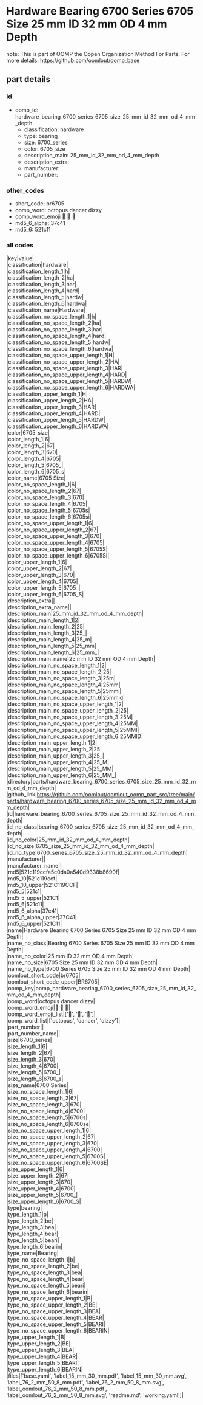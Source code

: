 # Hardware Bearing 6700 Series 6705 Size 25 mm ID 32 mm OD 4 mm Depth  

note: This is part of OOMP the Oopen Organization Method For Parts. For more details: https://github.com/oomlout/oomp_base

##  part details





### id
* oomp_id: hardware_bearing_6700_series_6705_size_25_mm_id_32_mm_od_4_mm_depth
  * classification: hardware
  * type: bearing
  * size: 6700_series
  * color: 6705_size
  * description_main: 25_mm_id_32_mm_od_4_mm_depth
  * description_extra: 
  * manufacturer: 
  * part_number: 

### other_codes
* short_code: br6705
* oomp_word: octopus dancer dizzy
* oomp_word_emoji :octopus: :dancer: :dizzy:
* md5_6_alpha: 37c41
* md5_6: 521c11

### all codes 
|key|value|  
|classification|hardware|  
|classification_length_1|h|  
|classification_length_2|ha|  
|classification_length_3|har|  
|classification_length_4|hard|  
|classification_length_5|hardw|  
|classification_length_6|hardwa|  
|classification_name|Hardware|  
|classification_no_space_length_1|h|  
|classification_no_space_length_2|ha|  
|classification_no_space_length_3|har|  
|classification_no_space_length_4|hard|  
|classification_no_space_length_5|hardw|  
|classification_no_space_length_6|hardwa|  
|classification_no_space_upper_length_1|H|  
|classification_no_space_upper_length_2|HA|  
|classification_no_space_upper_length_3|HAR|  
|classification_no_space_upper_length_4|HARD|  
|classification_no_space_upper_length_5|HARDW|  
|classification_no_space_upper_length_6|HARDWA|  
|classification_upper_length_1|H|  
|classification_upper_length_2|HA|  
|classification_upper_length_3|HAR|  
|classification_upper_length_4|HARD|  
|classification_upper_length_5|HARDW|  
|classification_upper_length_6|HARDWA|  
|color|6705_size|  
|color_length_1|6|  
|color_length_2|67|  
|color_length_3|670|  
|color_length_4|6705|  
|color_length_5|6705_|  
|color_length_6|6705_s|  
|color_name|6705 Size|  
|color_no_space_length_1|6|  
|color_no_space_length_2|67|  
|color_no_space_length_3|670|  
|color_no_space_length_4|6705|  
|color_no_space_length_5|6705s|  
|color_no_space_length_6|6705si|  
|color_no_space_upper_length_1|6|  
|color_no_space_upper_length_2|67|  
|color_no_space_upper_length_3|670|  
|color_no_space_upper_length_4|6705|  
|color_no_space_upper_length_5|6705S|  
|color_no_space_upper_length_6|6705SI|  
|color_upper_length_1|6|  
|color_upper_length_2|67|  
|color_upper_length_3|670|  
|color_upper_length_4|6705|  
|color_upper_length_5|6705_|  
|color_upper_length_6|6705_S|  
|description_extra||  
|description_extra_name||  
|description_main|25_mm_id_32_mm_od_4_mm_depth|  
|description_main_length_1|2|  
|description_main_length_2|25|  
|description_main_length_3|25_|  
|description_main_length_4|25_m|  
|description_main_length_5|25_mm|  
|description_main_length_6|25_mm_|  
|description_main_name|25 mm ID 32 mm OD 4 mm Depth|  
|description_main_no_space_length_1|2|  
|description_main_no_space_length_2|25|  
|description_main_no_space_length_3|25m|  
|description_main_no_space_length_4|25mm|  
|description_main_no_space_length_5|25mmi|  
|description_main_no_space_length_6|25mmid|  
|description_main_no_space_upper_length_1|2|  
|description_main_no_space_upper_length_2|25|  
|description_main_no_space_upper_length_3|25M|  
|description_main_no_space_upper_length_4|25MM|  
|description_main_no_space_upper_length_5|25MMI|  
|description_main_no_space_upper_length_6|25MMID|  
|description_main_upper_length_1|2|  
|description_main_upper_length_2|25|  
|description_main_upper_length_3|25_|  
|description_main_upper_length_4|25_M|  
|description_main_upper_length_5|25_MM|  
|description_main_upper_length_6|25_MM_|  
|directory|parts/hardware_bearing_6700_series_6705_size_25_mm_id_32_mm_od_4_mm_depth|  
|github_link|https://github.com/oomlout/oomlout_oomp_part_src/tree/main/parts/hardware_bearing_6700_series_6705_size_25_mm_id_32_mm_od_4_mm_depth|  
|id|hardware_bearing_6700_series_6705_size_25_mm_id_32_mm_od_4_mm_depth|  
|id_no_class|bearing_6700_series_6705_size_25_mm_id_32_mm_od_4_mm_depth|  
|id_no_color|25_mm_id_32_mm_od_4_mm_depth|  
|id_no_size|6705_size_25_mm_id_32_mm_od_4_mm_depth|  
|id_no_type|6700_series_6705_size_25_mm_id_32_mm_od_4_mm_depth|  
|manufacturer||  
|manufacturer_name||  
|md5|521c119ccfa5c0da0a540d9338b8690f|  
|md5_10|521c119ccf|  
|md5_10_upper|521C119CCF|  
|md5_5|521c1|  
|md5_5_upper|521C1|  
|md5_6|521c11|  
|md5_6_alpha|37c41|  
|md5_6_alpha_upper|37C41|  
|md5_6_upper|521C11|  
|name|Hardware Bearing 6700 Series 6705 Size 25 mm ID 32 mm OD 4 mm Depth|  
|name_no_class|Bearing 6700 Series 6705 Size 25 mm ID 32 mm OD 4 mm Depth|  
|name_no_color|25 mm ID 32 mm OD 4 mm Depth|  
|name_no_size|6705 Size 25 mm ID 32 mm OD 4 mm Depth|  
|name_no_type|6700 Series 6705 Size 25 mm ID 32 mm OD 4 mm Depth|  
|oomlout_short_code|br6705|  
|oomlout_short_code_upper|BR6705|  
|oomp_key|oomp_hardware_bearing_6700_series_6705_size_25_mm_id_32_mm_od_4_mm_depth|  
|oomp_word|octopus dancer dizzy|  
|oomp_word_emoji|:octopus: :dancer: :dizzy:|  
|oomp_word_emoji_list|[':octopus:', ':dancer:', ':dizzy:']|  
|oomp_word_list|['octopus', 'dancer', 'dizzy']|  
|part_number||  
|part_number_name||  
|size|6700_series|  
|size_length_1|6|  
|size_length_2|67|  
|size_length_3|670|  
|size_length_4|6700|  
|size_length_5|6700_|  
|size_length_6|6700_s|  
|size_name|6700 Series|  
|size_no_space_length_1|6|  
|size_no_space_length_2|67|  
|size_no_space_length_3|670|  
|size_no_space_length_4|6700|  
|size_no_space_length_5|6700s|  
|size_no_space_length_6|6700se|  
|size_no_space_upper_length_1|6|  
|size_no_space_upper_length_2|67|  
|size_no_space_upper_length_3|670|  
|size_no_space_upper_length_4|6700|  
|size_no_space_upper_length_5|6700S|  
|size_no_space_upper_length_6|6700SE|  
|size_upper_length_1|6|  
|size_upper_length_2|67|  
|size_upper_length_3|670|  
|size_upper_length_4|6700|  
|size_upper_length_5|6700_|  
|size_upper_length_6|6700_S|  
|type|bearing|  
|type_length_1|b|  
|type_length_2|be|  
|type_length_3|bea|  
|type_length_4|bear|  
|type_length_5|beari|  
|type_length_6|bearin|  
|type_name|Bearing|  
|type_no_space_length_1|b|  
|type_no_space_length_2|be|  
|type_no_space_length_3|bea|  
|type_no_space_length_4|bear|  
|type_no_space_length_5|beari|  
|type_no_space_length_6|bearin|  
|type_no_space_upper_length_1|B|  
|type_no_space_upper_length_2|BE|  
|type_no_space_upper_length_3|BEA|  
|type_no_space_upper_length_4|BEAR|  
|type_no_space_upper_length_5|BEARI|  
|type_no_space_upper_length_6|BEARIN|  
|type_upper_length_1|B|  
|type_upper_length_2|BE|  
|type_upper_length_3|BEA|  
|type_upper_length_4|BEAR|  
|type_upper_length_5|BEARI|  
|type_upper_length_6|BEARIN|  
|files|['base.yaml', 'label_15_mm_30_mm.pdf', 'label_15_mm_30_mm.svg', 'label_76_2_mm_50_8_mm.pdf', 'label_76_2_mm_50_8_mm.svg', 'label_oomlout_76_2_mm_50_8_mm.pdf', 'label_oomlout_76_2_mm_50_8_mm.svg', 'readme.md', 'working.yaml']|  
